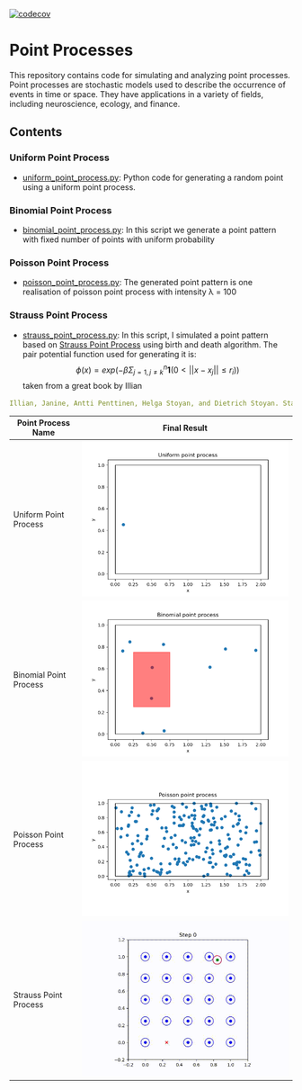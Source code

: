 [![codecov](https://codecov.io/gh/erfanhamdi/point_process/branch/main/graph/badge.svg)](https://codecov.io/gh/erfanhamdi/point_process)
# Point Processes
This repository contains code for simulating and analyzing point processes. Point processes are stochastic models used to describe the occurrence of events in time or space. They have applications in a variety of fields, including neuroscience, ecology, and finance.

## Contents

### Uniform Point Process
- [uniform_point_process.py](./uniform_point_process.py): Python code for generating a random point using a uniform point process.

### Binomial Point Process
- [binomial_point_process.py](./binomial_point_process.py): In this script we generate a point pattern with fixed number of points with uniform probability

### Poisson Point Process
- [poisson_point_process.py](./poisson_point_process.py): The generated point pattern is one realisation of poisson point process with intensity &lambda; = 100

### Strauss Point Process
- [strauss_point_process.py](./strauss_death_birth.py): In this script, I simulated a point pattern based on [Strauss Point Process](https://academic.oup.com/biomet/article-abstract/62/2/467/337198) using birth and death algorithm. The pair potential function used for generating it is:
$$\phi(x) = exp(-\beta\Sigma^{n}_{j=1, j\neq k}\mathbf{1}(0<||x-x_j||\leq r_i))$$
taken from a great book by Illian

```yaml
Illian, Janine, Antti Penttinen, Helga Stoyan, and Dietrich Stoyan. Statistical Analysis and Modelling of Spatial Point Patterns. 1st ed. Wiley, 2007. https://doi.org/10.1002/9780470725160.
```



| Point Process Name | Final Result |
| --- | --- |
| Uniform Point Process | ![Uniform Point Process](figs/uniform_pp.png) |
| Binomial Point Process | ![Binomial Point Process](figs/binomial.png) |
| Poisson Point Process | ![Poisson Point Process](figs/poisson_pp2.png) |
| Strauss Point Process | ![Strauss Point Process](figs/output.gif) |
